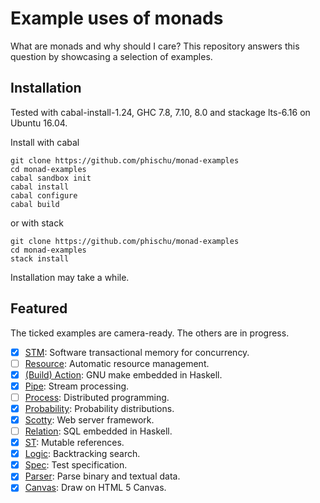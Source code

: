 # Example uses of monads

What are monads and why should I care? This repository answers this question by showcasing a selection of examples.

## Installation

Tested with cabal-install-1.24, GHC 7.8, 7.10, 8.0 and stackage lts-6.16 on Ubuntu 16.04.

Install with cabal

```
git clone https://github.com/phischu/monad-examples
cd monad-examples
cabal sandbox init
cabal install
cabal configure
cabal build
```

or with stack

```
git clone https://github.com/phischu/monad-examples
cd monad-examples
stack install
```

Installation may take a while.

## Featured

The ticked examples are camera-ready. The others are in progress.

- [x] [STM](https://hackage.haskell.org/package/stm/docs/Control-Monad-STM.html#t:STM): Software transactional memory for concurrency.
- [ ] [Resource](https://hackage.haskell.org/package/resourcet/docs/Control-Monad-Trans-Resource.html#t:ResourceT): Automatic resource management.
- [x] [(Build) Action](https://hackage.haskell.org/package/shake/docs/Development-Shake.html#t:Action): GNU make embedded in Haskell.
- [x] [Pipe](https://hackage.haskell.org/package/pipes/docs/Pipes.html#t:Pipe): Stream processing.
- [ ] [Process](https://hackage.haskell.org/package/distributed-process/docs/Control-Distributed-Process.html#t:Process): Distributed programming.
- [x] [Probability](https://hackage.haskell.org/package/probability/docs/Numeric-Probability-Distribution.html#t:T): Probability distributions.
- [x] [Scotty](https://hackage.haskell.org/package/scotty/docs/Web-Scotty.html#t:ScottyM): Web server framework.
- [ ] [Relation](https://hackage.haskell.org/package/relational-query/docs/Database-Relational-Query-Monad-BaseType.html#t:Relation): SQL embedded in Haskell.
- [x] [ST](https://hackage.haskell.org/package/base/docs/Control-Monad-ST.html#t:ST): Mutable references.
- [x] [Logic](https://hackage.haskell.org/package/logict/docs/Control-Monad-Logic.html#t:Logic): Backtracking search.
- [x] [Spec](https://hackage.haskell.org/package/hspec-core/docs/Test-Hspec-Core-Spec.html#t:Spec): Test specification.
- [x] [Parser](https://hackage.haskell.org/package/attoparsec/docs/Data-Attoparsec-ByteString.html#t:Parser): Parse binary and textual data.
- [x] [Canvas](https://hackage.haskell.org/package/blank-canvas/docs/Graphics-Blank.html#t:Canvas): Draw on HTML 5 Canvas.
